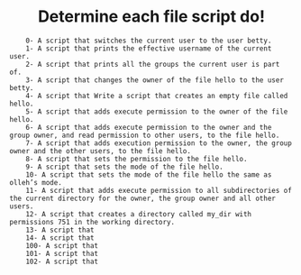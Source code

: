 <h1 align="center">Determine each file script do!</h1>

        0- A script that switches the current user to the user betty.
        1- A script that prints the effective username of the current user. 
        2- A script that prints all the groups the current user is part of.
        3- A script that changes the owner of the file hello to the user betty.
        4- A script that Write a script that creates an empty file called hello.
        5- A script that adds execute permission to the owner of the file hello.
        6- A script that adds execute permission to the owner and the group owner, and read permission to other users, to the file hello.
        7- A script that adds execution permission to the owner, the group owner and the other users, to the file hello.
        8- A script that sets the permission to the file hello.
        9- A script that sets the mode of the file hello.
        10- A script that sets the mode of the file hello the same as olleh’s mode.
        11- A script that adds execute permission to all subdirectories of the current directory for the owner, the group owner and all other users.
        12- A script that creates a directory called my_dir with permissions 751 in the working directory.
        13- A script that 
        14- A script that 
        100- A script that 
        101- A script that 
        102- A script that 
